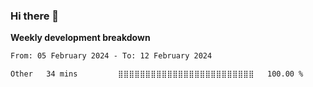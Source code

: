 ### Hi there 👋


**Weekly development breakdown**

<!--START_SECTION:waka-->

```txt
From: 05 February 2024 - To: 12 February 2024

Other   34 mins         ⣿⣿⣿⣿⣿⣿⣿⣿⣿⣿⣿⣿⣿⣿⣿⣿⣿⣿⣿⣿⣿⣿⣿⣿⣿   100.00 %
```

<!--END_SECTION:waka-->

